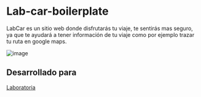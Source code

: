 # Lab-car-boilerplate

LabCar es un sitio web donde disfrutarás tu viaje, te sentirás mas seguro, ya que te ayudará a tener información de tu viaje como por ejemplo trazar tu ruta en google maps. 

![image](https://user-images.githubusercontent.com/24758745/36495789-69b7244c-1704-11e8-87c1-d0f1d0e4b386.png)

## Desarrollado para 
[Laboratoria](http://laboratoria.la)


